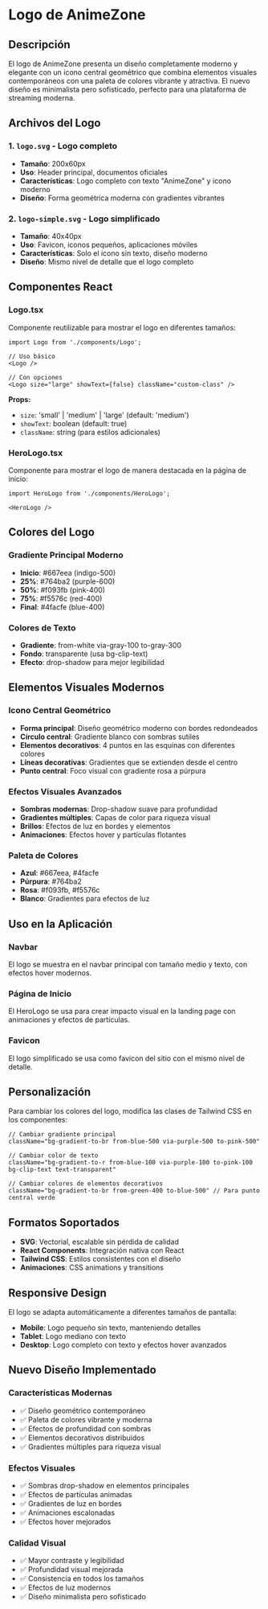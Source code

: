 # Logo de AnimeZone

## Descripción
El logo de AnimeZone presenta un diseño completamente moderno y elegante con un icono central geométrico que combina elementos visuales contemporáneos con una paleta de colores vibrante y atractiva. El nuevo diseño es minimalista pero sofisticado, perfecto para una plataforma de streaming moderna.

## Archivos del Logo

### 1. `logo.svg` - Logo completo
- **Tamaño**: 200x60px
- **Uso**: Header principal, documentos oficiales
- **Características**: Logo completo con texto "AnimeZone" y icono moderno
- **Diseño**: Forma geométrica moderna con gradientes vibrantes

### 2. `logo-simple.svg` - Logo simplificado
- **Tamaño**: 40x40px
- **Uso**: Favicon, iconos pequeños, aplicaciones móviles
- **Características**: Solo el icono sin texto, diseño moderno
- **Diseño**: Mismo nivel de detalle que el logo completo

## Componentes React

### Logo.tsx
Componente reutilizable para mostrar el logo en diferentes tamaños:

```tsx
import Logo from './components/Logo';

// Uso básico
<Logo />

// Con opciones
<Logo size="large" showText={false} className="custom-class" />
```

**Props:**
- `size`: 'small' | 'medium' | 'large' (default: 'medium')
- `showText`: boolean (default: true)
- `className`: string (para estilos adicionales)

### HeroLogo.tsx
Componente para mostrar el logo de manera destacada en la página de inicio:

```tsx
import HeroLogo from './components/HeroLogo';

<HeroLogo />
```

## Colores del Logo

### Gradiente Principal Moderno
- **Inicio**: #667eea (indigo-500)
- **25%**: #764ba2 (purple-600)
- **50%**: #f093fb (pink-400)
- **75%**: #f5576c (red-400)
- **Final**: #4facfe (blue-400)

### Colores de Texto
- **Gradiente**: from-white via-gray-100 to-gray-300
- **Fondo**: transparente (usa bg-clip-text)
- **Efecto**: drop-shadow para mejor legibilidad

## Elementos Visuales Modernos

### Icono Central Geométrico
- **Forma principal**: Diseño geométrico moderno con bordes redondeados
- **Círculo central**: Gradiente blanco con sombras sutiles
- **Elementos decorativos**: 4 puntos en las esquinas con diferentes colores
- **Líneas decorativas**: Gradientes que se extienden desde el centro
- **Punto central**: Foco visual con gradiente rosa a púrpura

### Efectos Visuales Avanzados
- **Sombras modernas**: Drop-shadow suave para profundidad
- **Gradientes múltiples**: Capas de color para riqueza visual
- **Brillos**: Efectos de luz en bordes y elementos
- **Animaciones**: Efectos hover y partículas flotantes

### Paleta de Colores
- **Azul**: #667eea, #4facfe
- **Púrpura**: #764ba2
- **Rosa**: #f093fb, #f5576c
- **Blanco**: Gradientes para efectos de luz

## Uso en la Aplicación

### Navbar
El logo se muestra en el navbar principal con tamaño medio y texto, con efectos hover modernos.

### Página de Inicio
El HeroLogo se usa para crear impacto visual en la landing page con animaciones y efectos de partículas.

### Favicon
El logo simplificado se usa como favicon del sitio con el mismo nivel de detalle.

## Personalización

Para cambiar los colores del logo, modifica las clases de Tailwind CSS en los componentes:

```tsx
// Cambiar gradiente principal
className="bg-gradient-to-br from-blue-500 via-purple-500 to-pink-500"

// Cambiar color de texto
className="bg-gradient-to-r from-blue-100 via-purple-100 to-pink-100 bg-clip-text text-transparent"

// Cambiar colores de elementos decorativos
className="bg-gradient-to-br from-green-400 to-blue-500" // Para punto central verde
```

## Formatos Soportados

- **SVG**: Vectorial, escalable sin pérdida de calidad
- **React Components**: Integración nativa con React
- **Tailwind CSS**: Estilos consistentes con el diseño
- **Animaciones**: CSS animations y transitions

## Responsive Design

El logo se adapta automáticamente a diferentes tamaños de pantalla:
- **Mobile**: Logo pequeño sin texto, manteniendo detalles
- **Tablet**: Logo mediano con texto
- **Desktop**: Logo completo con texto y efectos hover avanzados

## Nuevo Diseño Implementado

### Características Modernas
- ✅ Diseño geométrico contemporáneo
- ✅ Paleta de colores vibrante y moderna
- ✅ Efectos de profundidad con sombras
- ✅ Elementos decorativos distribuidos
- ✅ Gradientes múltiples para riqueza visual

### Efectos Visuales
- ✅ Sombras drop-shadow en elementos principales
- ✅ Efectos de partículas animadas
- ✅ Gradientes de luz en bordes
- ✅ Animaciones escalonadas
- ✅ Efectos hover mejorados

### Calidad Visual
- ✅ Mayor contraste y legibilidad
- ✅ Profundidad visual mejorada
- ✅ Consistencia en todos los tamaños
- ✅ Efectos de luz modernos
- ✅ Diseño minimalista pero sofisticado
